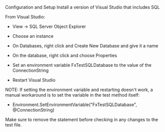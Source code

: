 Configuration and Setup
Install a version of Visual Studio that includes SQL

From Visual Studio:

- View -> SQL Server Object Explorer

- Choose an instance

- On Databases, right click and Create New Database and give it a name

- On the database, right click and choose Properties

- Set an environment variable FxTestSQLDatabase to the value of the ConnectionString

- Restart Visual Studio

NOTE:
If setting the environment variable and restarting doesn't work, a manual workaround is to set the variable in the test method itself: 
- Environment.SetEnvironmentVariable("FxTestSQLDatabase", @ConnectionString)

Make sure to remove the statement before checking in any changes to the test file. 

